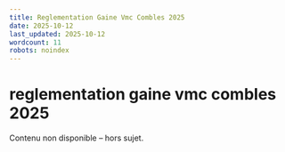 ```yaml
---
title: Reglementation Gaine Vmc Combles 2025
date: 2025-10-12
last_updated: 2025-10-12
wordcount: 11
robots: noindex
---
```


# reglementation gaine vmc combles 2025

Contenu non disponible – hors sujet.